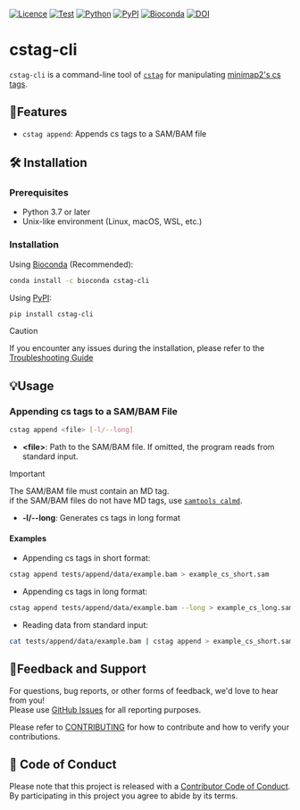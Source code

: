 [![Licence](https://img.shields.io/badge/License-MIT-9cf.svg)](https://choosealicense.com/licenses/mit/)
[![Test](https://img.shields.io/github/actions/workflow/status/akikuno/cstag-cli/pytest.yml?branch=main&label=Test&color=brightgreen)](https://github.com/akikuno/cstag-cli/actions)
[![Python](https://img.shields.io/pypi/pyversions/cstag-cli.svg?label=Python&color=blue)](https://pypi.org/project/cstag-cli/)
[![PyPI](https://img.shields.io/pypi/v/cstag-cli.svg?label=PyPI&color=orange)](https://pypi.org/project/cstag-cli/)
[![Bioconda](https://img.shields.io/conda/v/bioconda/cstag-cli?label=Bioconda&color=orange)](https://anaconda.org/bioconda/cstag-cli)
[![DOI](https://zenodo.org/badge/683243028.svg)](https://zenodo.org/badge/latestdoi/683243028)


# cstag-cli

`cstag-cli` is a command-line tool of [`cstag`](https://github.com/akikuno/cstag) for manipulating [minimap2's cs tags](https://github.com/lh3/minimap2#the-cs-optional-tag).

## 🌟Features

- `cstag append`: Appends cs tags to a SAM/BAM file

## 🛠 Installation

### Prerequisites

- Python 3.7 or later
- Unix-like environment (Linux, macOS, WSL, etc.)

### Installation

Using [Bioconda](https://anaconda.org/bioconda/cstag-cli) (Recommended):

```bash
conda install -c bioconda cstag-cli
```

Using [PyPI](https://pypi.org/project/cstag-cli/):

```bash
pip install cstag-cli
```

> [!CAUTION]
> If you encounter any issues during the installation, please refer to the [Troubleshooting Guide](https://github.com/akikuno/cstag-cli/blob/main/docs/troubleshooting.md)

## 💡Usage

### Appending cs tags to a SAM/BAM File

```bash
cstag append <file> [-l/--long]
```

- **\<file\>**:  Path to the SAM/BAM file. If omitted, the program reads from standard input.  

> [!IMPORTANT]
> The SAM/BAM file must contain an MD tag.  
> if the SAM/BAM files do not have MD tags, use [`samtools calmd`](https://www.htslib.org/doc/samtools-calmd.html).  

- **-l/--long**: Generates cs tags in long format


#### Examples

- Appending cs tags in short format:
```bash
cstag append tests/append/data/example.bam > example_cs_short.sam
```

- Appending cs tags in long format:
```bash
cstag append tests/append/data/example.bam --long > example_cs_long.sam
```
- Reading data from standard input:

```bash
cat tests/append/data/example.bam | cstag append > example_cs_short.sam
```

## 📣Feedback and Support

For questions, bug reports, or other forms of feedback, we'd love to hear from you!  
Please use [GitHub Issues](https://github.com/akikuno/cstag-cli/issues) for all reporting purposes.  

Please refer to [CONTRIBUTING](https://github.com/akikuno/cstag-cli/blob/main/docs/CONTRIBUTING.md) for how to contribute and how to verify your contributions.  

## 🤝 Code of Conduct

Please note that this project is released with a [Contributor Code of Conduct](https://github.com/akikuno/cstag-cli/blob/main/docs/CODE_OF_CONDUCT.md).  
By participating in this project you agree to abide by its terms.  
